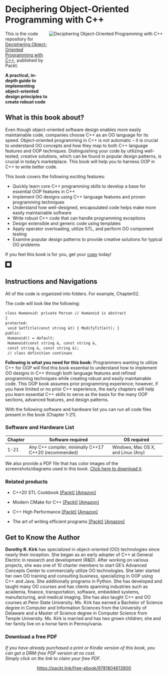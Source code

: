 # Deciphering Object-Oriented Programming with C++

<a href="https://www.packtpub.com/product/deciphering-object-oriented-programming-with-c/9781804613900?utm_source=github&utm_medium=repository&utm_campaign=9781804613900"><img src="https://static.packt-cdn.com/products/9781804613900/cover/smaller" alt="Deciphering Object-Oriented Programming with C++" height="256px" align="right"></a>

This is the code repository for [Deciphering Object-Oriented Programming with C++](https://www.packtpub.com/product/deciphering-object-oriented-programming-with-c/9781804613900?utm_source=github&utm_medium=repository&utm_campaign=9781804613900), published by Packt.

**A practical, in-depth guide to implementing object-oriented design principles to create robust code**

## What is this book about?
Even though object-oriented software design enables more easily maintainable code, companies choose C++ as an OO language for its speed. Object-oriented programming in C++ is not automatic – it is crucial to understand OO concepts and how they map to both C++ language features and OOP techniques. Distinguishing your code by utilizing well-tested, creative solutions, which can be found in popular design patterns, is crucial in today’s marketplace. This book will help you to harness OOP in C++ to write better code. 

This book covers the following exciting features:
* Quickly learn core C++ programming skills to develop a base for essential OOP features in C++
* Implement OO designs using C++ language features and proven programming techniques
* Understand how well-designed, encapsulated code helps make more easily maintainable software
* Write robust C++ code that can handle programming exceptions
* Design extensible and generic code using templates
* Apply operator overloading, utilize STL, and perform OO component testing
* Examine popular design patterns to provide creative solutions for typical OO problems

If you feel this book is for you, get your [copy](https://www.amazon.com/dp/1804613908) today!

<a href="https://www.packtpub.com/?utm_source=github&utm_medium=banner&utm_campaign=GitHubBanner"><img src="https://raw.githubusercontent.com/PacktPublishing/GitHub/master/GitHub.png" 
alt="https://www.packtpub.com/" border="5" /></a>

## Instructions and Navigations
All of the code is organized into folders. For example, Chapter02.

The code will look like the following:
```
class Humanoid: private Person // Humanoid is abstract
{ 
protected:
 void SetTitle(const string &t) { ModifyTitle(t); }
public:
 Humanoid() = default; 
 Humanoid(const string &, const string &, 
 const string &, const string &);
 // class definition continues 
```

**Following is what you need for this book:**
Programmers wanting to utilize C++ for OOP will find this book essential to understand how to implement OO designs in C++ through both language features and refined programming techniques while creating robust and easily maintainable code. This OOP book assumes prior programming experience; however, if you have limited or no prior C++ experience, the early chapters will help you learn essential C++ skills to serve as the basis for the many OOP sections, advanced features, and design patterns.

With the following software and hardware list you can run all code files present in the book (Chapter 1-21).
### Software and Hardware List
| Chapter | Software required | OS required |
| -------- | ------------------------------------ | ----------------------------------- |
| 1-21 | Any C++ compiler, minimally C++17 C++20 (recommended) | Windows, Mac OS X, and Linux (Any) |


We also provide a PDF file that has color images of the screenshots/diagrams used in this book. [Click here to download it](https://packt.link/ZvNhC).

### Related products
* C++20 STL Cookbook [[Packt]](https://www.packtpub.com/product/c-20-stl-cookbook/9781803248714?utm_source=github&utm_medium=repository&utm_campaign=9781803248714) [[Amazon]](https://www.amazon.com/dp/1803248718)

* Modern CMake for C++ [[Packt]](https://www.packtpub.com/product/modern-cmake-for-c/9781801070058?utm_source=github&utm_medium=repository&utm_campaign=9781801070058) [[Amazon]](https://www.amazon.com/dp/1801070059)

* C++ High Performance [[Packt]](https://www.packtpub.com/product/programming/9781839216541?utm_source=github&utm_medium=repository&utm_campaign=9781839216541) [[Amazon]](https://www.amazon.com/dp/1839216549)

* The art of writing efficient programs [[Packt]](https://www.packtpub.com/product/the-art-of-writing-efficient-programs/9781800208117?utm_source=github&utm_medium=repository&utm_campaign=9781800208117) [[Amazon]](https://www.amazon.com/dp/1800208111)

## Get to Know the Author
**Dorothy R. Kirk**
has specialized in object-oriented (OO) technologies since nearly their inception. She began as an early adopter of C++ at General Electric in research and development (R&D). After working on various projects, she was one of 10 charter members to start GE’s Advanced Concepts Center to commercially utilize OO technologies. She later started her own OO training and consulting business, specializing in OOP using C++ and Java. She additionally programs in Python. She has developed and taught many OO courses and has clients spanning industries such as academia, finance, transportation, software, embedded systems, manufacturing, and medical imaging. She has also taught C++ and OO courses at Penn State University.
Ms. Kirk has earned a Bachelor of Science degree in Computer and Information Sciences from the University of Delaware and a Master of Science degree in Computer Science from Temple University.
Ms. Kirk is married and has two grown children; she and her family live on a horse farm in Pennsylvania.
### Download a free PDF

 <i>If you have already purchased a print or Kindle version of this book, you can get a DRM-free PDF version at no cost.<br>Simply click on the link to claim your free PDF.</i>
<p align="center"> <a href="https://packt.link/free-ebook/9781804613900">https://packt.link/free-ebook/9781804613900 </a> </p>